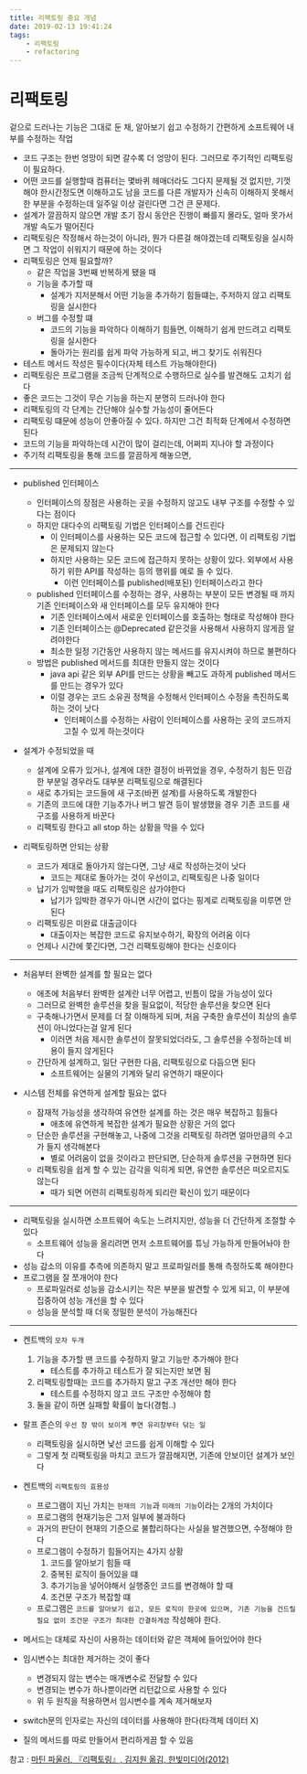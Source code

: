 ```yaml
---
title: 리팩토링 중요 개념  
date: 2019-02-13 19:41:24
tags:
    - 리팩토링
    - refactoring  
---
```


# 리팩토링 
겉으로 드러나는 기능은 그대로 둔 채, 알아보기 쉽고 수정하기 간편하게 소프트웨어 내부를 수정하는 작업  

- 코드 구조는 한번 엉망이 되면 갈수록 더 엉망이 된다. 그러므로 주기적인 리팩토링이 필요하다.  
- 어떤 코드를 실행할때 컴퓨터는 몇바퀴 헤매더라도 그다지 문제될 것 없지만, 기껏해야 한시간정도면 이해하고도 남을 코드를 다른 개발자가 신속히 이해하지 못해서 한 부분을 수정하는데 일주일 이상 걸린다면 그건 큰 문제다.  
- 설계가 깔끔하지 않으면 개발 초기 잠시 동안은 진행이 빠를지 몰라도, 얼마 못가서 개발 속도가 떨어진다  
- 리팩토링은 작정해서 하는것이 아니라, 뭔가 다른걸 해야겠는데 리팩토링을 실시하면 그 작업이 쉬워지기 때문에 하는 것이다  
- 리팩토링은 언제 필요할까?  
    - 같은 작업을 3번째 반복하게 됐을 때  
    - 기능을 추가할 때  
        - 설계가 지저분해서 어떤 기능을 추가하기 힘들떄는, 주저하지 않고 리팩토링을 실시한다  
    - 버그를 수정할 떄  
        - 코드의 기능을 파악하다 이해하기 힘들면, 이해하기 쉽게 만드려고 리팩토링을 실시한다  
        - 돌아가는 원리를 쉽게 파악 가능하게 되고, 버그 찾기도 쉬워진다  
- 테스트 메서드 작성은 필수이다(자체 테스트 가능해야한다)  
- 리팩토링은 프로그램을 조금씩 단계적으로 수행하므로 실수를 발견해도 고치기 쉽다  
- 좋은 코드는 그것이 무슨 기능을 하는지 분명히 드러나야 한다  
- 리팩토링의 각 단계는 간단해야 실수할 가능성이 줄어든다  
- 리팩토링 떄문에 성능이 안좋아질 수 있다. 하지만 그건 최적화 단계에서 수정하면 된다  
- 코드의 기능을 파악하는데 시간이 많이 걸리는데, 어쩌피 지나야 할 과정이다  
- 주기적 리팩토링을 통해 코드를 깔끔하게 해놓으면, 

---

- published 인터페이스  
    - 인터페이스의 장점은 사용하는 곳을 수정하지 않고도 내부 구조를 수정할 수 있다는 점이다  
    - 하지만 대다수의 리팩토링 기법은 인터페이스를 건드린다  
        - 이 인터페이스를 사용하는 모든 코드에 접근할 수 있다면, 이 리팩토링 기법은 문제되지 않는다  
        - 하지만 사용하는 모든 코드에 접근하지 못하는 상황이 있다. 외부에서 사용하기 위한 API를 작성하는 등의 행위를 예로 들 수 있다.  
            - 이런 인터페이스를 published(배포된) 인터페이스라고 한다  
    - published 인터페이스를 수정하는 경우, 사용하는 부분이 모든 변경될 때 까지 기존 인터페이스와 새 인터페이스를 모두 유지해야 한다  
        - 기존 인터페이스에서 새로운 인터페이스를 호출하는 형태로 작성해야 한다  
        - 기존 인터페이스는 @Deprecated 같은것을 사용해서 사용하지 않게끔 알려야한다  
        - 최소한 일정 기간동안 사용하지 않는 메서드를 유지시켜야 하므로 불편하다  
    - 방법은 published 메서드를 최대한 만들지 않는 것이다  
        - java api 같은 외부 API를 만드는 상황을 빼고도 과하게 published 메서드를 만드는 경우가 있다  
        - 이럴 경우는 코드 소유권 정책을 수정해서 인터페이스 수정을 촉진하도록 하는 것이 낫다  
            - 인터페이스를 수정하는 사람이 인터페이스를 사용하는 곳의 코드까지 고칠 수 있게 하는것이다  

- 설계가 수정되었을 때  
    - 설계에 오류가 있거나, 설계에 대한 결정이 바뀌었을 경우, 수정하기 힘든 민감한 부분일 경우라도 대부분 리팩토링으로 해결된다  
    - 새로 추가되는 코드들에 새 구조(바뀐 설계)를 사용하도록 개발한다  
    - 기존의 코드에 대한 기능추가나 버그 발견 등이 발생했을 경우 기존 코드를 새 구조를 사용하게 바꾼다  
    - 리팩토링 한다고 all stop 하는 상황을 막을 수 있다  

- 리팩토링하면 안되는 상황  
    - 코드가 제대로 돌아가지 않는다면, 그냥 새로 작성하는것이 낫다  
        - 코드는 제대로 돌아가는 것이 우선이고, 리팩토링은 나중 일이다  
    - 납기가 임박했을 때도 리팩토링은 삼가야한다  
        - 납기가 임박한 경우가 아니면 시간이 없다는 핑계로 리팩토링을 미루면 안된다  
    - 리팩토링은 미완료 대출금이다  
        - 대출이자는 복잡한 코드로 유지보수하기, 확장의 어려움 이다  
    - 언제나 시간에 쫓긴다면, 그건 리팩토링해야 한다는 신호이다  

---

- 처음부터 완벽한 설계를 할 필요는 없다  
    - 애초에 처음부터 완벽한 설계란 너무 어렵고, 빈틈이 많을 가능성이 있다  
    - 그러므로 완벽한 솔루션을 찾을 필요없이, 적당한 솔루션을 찾으면 된다  
    - 구축해나가면서 문제를 더 잘 이해하게 되며, 처음 구축한 솔루션이 최상의 솔루션이 아니었다는걸 알게 된다  
        - 이러면 처음 제시한 솔루션이 잘못되었더라도, 그 솔루션을 수정하는데 비용이 들지 않게된다  
    - 간단하게 설계하고, 일단 구현한 다음, 리팩토링으로 다듬으면 된다  
        - 소프트웨어는 실물의 기계와 달리 유연하기 때문이다  

- 시스템 전체를 유연하게 설계할 필요는 없다  
    - 잠재적 가능성을 생각하여 유연한 설계를 하는 것은 매우 복잡하고 힘들다  
        - 애초에 유연하게 복잡한 설계가 필요한 상황은 거의 없다  
    - 단순한 솔루션을 구현해놓고, 나중에 그것을 리팩토링 하려면 얼마만큼의 수고가 들지 생각해본다  
        - 별로 어려움이 없을 것이라고 판단되면, 단순하게 솔루션을 구현하면 된다  
    - 리팩토링을 쉽게 할 수 있는 감각을 익히게 되면, 유연한 솔루션은 떠오르지도 않는다  
        - 때가 되면 어련히 리팩토링하게 되리란 확신이 있기 때문이다  

---

- 리팩토링을 실시하면 소프트웨어 속도는 느려지지만, 성능을 더 간단하게 조절할 수 있다  
    - 소프트웨어 성능을 올리려면 먼저 소프트웨어를 튜닝 가능하게 만들어놔야 한다  
- 성능 감소의 이유를 추측에 의존하지 말고 프로파일러를 통해 측정하도록 해야한다  
- 프로그램을 잘 쪼개어야 한다  
    - 프로파일러로 성능을 감소시키는 작은 부분을 발견할 수 있게 되고, 이 부분에 집중하여 성능 개선을 할 수 있다  
    - 성능을 분석할 때 더욱 정밀한 분석이 가능해진다  

---

- 켄트백의 `모자 두개`
    1. 기능을 추가할 땐 코드를 수정하지 말고 기능만 추가해야 한다  
        - 테스트를 추가하고 테스트가 잘 되는지만 보면 됨  
    2. 리팩토링할때는 코드를 추가하지 말고 구조 개선만 해야 한다  
        - 테스트를 수정하지 않고 코드 구조만 수정해야 함  
    3. 둘을 같이 하면 실패할 확률이 높다(경험..)  

- 랄프 존슨의 `우선 창 밖이 보이게 뿌연 유리창부터 닦는 일`  
    - 리팩토링을 실시하면 낯선 코드를 쉽게 이해할 수 있다  
    - 그렇게 첫 리팩토링을 마치고 코드가 깔끔해지면, 기존에 안보이던 설계가 보인다  

- 켄트백의 `리팩토링의 효용성`  
    - 프로그램이 지닌 가치는 `현재의 기능`과 `미래의 기능`이라는 2개의 가치이다  
    - 프로그램의 현재기능은 그저 일부에 불과하다  
    - 과거의 판단이 현재의 기준으로 불합리하다는 사실을 발견했으면, 수정해야 한다  
    - 프로그램이 수정하기 힘들어지는 4가지 상황  
        1. 코드를 알아보기 힘들 때  
        2. 중복된 로직이 들어있을 떄  
        3. 추가기능을 넣어야해서 실행중인 코드를 변경해야 할 때  
        4. 조건문 구조가 복잡할 떄  
    - 프로그램은 `코드를 알아보기 쉽고, 모든 로직이 한곳에 있으며, 기존 기능을 건드릴 필요 없이 조건문 구조가 최대한 간결하게끔` 작성해야 한다.  

- 메서드는 대체로 자신이 사용하는 데이터와 같은 객체에 들어있어야 한다  
- 임시변수는 최대한 제거하는 것이 좋다  
    - 변경되지 않는 변수는 매개변수로 전달할 수 있다  
    - 변경되는 변수가 하나뿐이라면 리턴값으로 사용할 수 있다  
    - 위 두 원칙을 적용하면서 임시변수를 계속 제거해보자  
- switch문의 인자로는 자신의 데이터를 사용해야 한다(타객체 데이터 X)  
- 질의 메서드를 따로 만들어서 편리하게끔 할 수 있음  

참고 : [마틴 파울러, 『리팩토링』, 김지원 옮김, 한빛미디어(2012)](http://www.kyobobook.co.kr/product/detailViewKor.laf?ejkGb=KOR&mallGb=KOR&barcode=9788979149715&orderClick=LAG&Kc=)

<!-- more -->